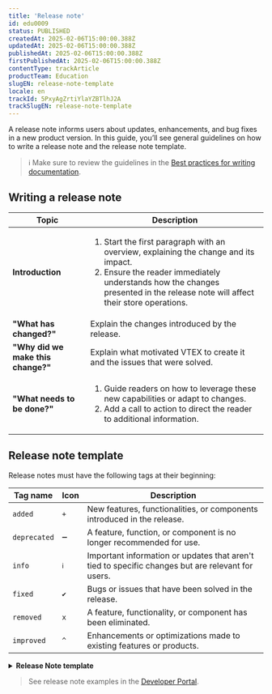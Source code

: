 ```yaml
---
title: 'Release note'
id: edu0009
status: PUBLISHED
createdAt: 2025-02-06T15:00:00.388Z
updatedAt: 2025-02-06T15:00:00.388Z
publishedAt: 2025-02-06T15:00:00.388Z
firstPublishedAt: 2025-02-06T15:00:00.388Z
contentType: trackArticle
productTeam: Education
slugEN: release-note-template
locale: en
trackId: 5PxyAgZrtiYlaYZBTlhJ2A
trackSlugEN: release-note-template
---
```


A release note informs users about updates, enhancements, and bug fixes in a new product version. In this guide, you’ll see general guidelines on how to write a release note and the release note template.

> ℹ️ Make sure to review the guidelines in the [Best practices for writing documentation](LINK).

## Writing a release note

| **Topic** | **Description** |
| --------- | --------------- |
| **Introduction** | <ol><li>Start the first paragraph with an overview, explaining the change and its impact.</li><li>Ensure the reader immediately understands how the changes presented in the release note will affect their store operations.</li></ol> |
| **"What has changed?"** | Explain the changes introduced by the release. |
| **"Why did we make this change?"** | Explain what motivated VTEX to create it and the issues that were solved. |
| **"What needs to be done?"** | <ol><li>Guide readers on how to leverage these new capabilities or adapt to changes.</li><li>Add a call to action to direct the reader to additional information.</li></ol> |

## Release note template

Release notes must have the following tags at their beginning:

| **Tag name** | **Icon** | **Description** |
| ------------ | -------- | --------------- |
| `added`      | `+`      | New features, functionalities, or components introduced in the release. |
| `deprecated` | `➖` | A feature, function, or component is no longer recommended for use. |
| `info` | `ℹ` | Important information or updates that aren't tied to specific changes but are relevant for users. |
| `fixed` | `✔` | Bugs or issues that have been solved in the release. |
| `removed` | `x` | A feature, functionality, or component has been eliminated. |
| `improved` | `^` | Enhancements or optimizations made to existing features or products. |

<details>
<summary><b>Release Note template</b></summary>

```md
# Feature name: summary
 
We created/modified this feature to <insert the key benefit> so you can <job to be done>.

## What has changed?

Before, you had to <how the user used to solve the problem>. Now, you have this <new button/screen/experience> where you can <benefit>.

## Why did we make this change?

In order to <facilitate your job to be done>, we developed <subject>. This is available for <specific or general users?>.

## What needs to be done?
To <use this new resource> you have to <install something or adjust a configuration.>

To learn more <about the feature/module/product>, see <the article>.
```

</details>

> See release note examples in the [Developer Portal](https://developers.vtex.com/updates/release-notes).
